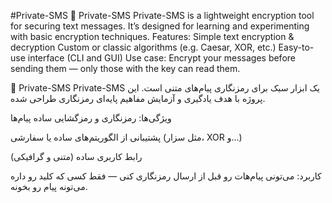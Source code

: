 #Private-SMS
🔐 Private-SMS Private-SMS is a lightweight encryption tool for securing text messages. It’s designed for learning and experimenting with basic encryption techniques.  Features: Simple text encryption & decryption  Custom or classic algorithms (e.g. Caesar, XOR, etc.)  Easy-to-use interface (CLI and GUI)  Use case: Encrypt your messages before sending them — only those with the key can read them.

🔐 Private-SMS
Private-SMS یک ابزار سبک برای رمزنگاری پیام‌های متنی است. این پروژه با هدف یادگیری و آزمایش مفاهیم پایه‌ای رمزنگاری طراحی شده.

ویژگی‌ها:
رمزنگاری و رمزگشایی ساده پیام‌ها

پشتیبانی از الگوریتم‌های ساده یا سفارشی (مثل سزار، XOR و...)

رابط کاربری ساده (متنی و گرافیکی)

کاربرد:
می‌تونی پیام‌هات رو قبل از ارسال رمزنگاری کنی — فقط کسی که کلید رو داره می‌تونه پیام رو بخونه.
